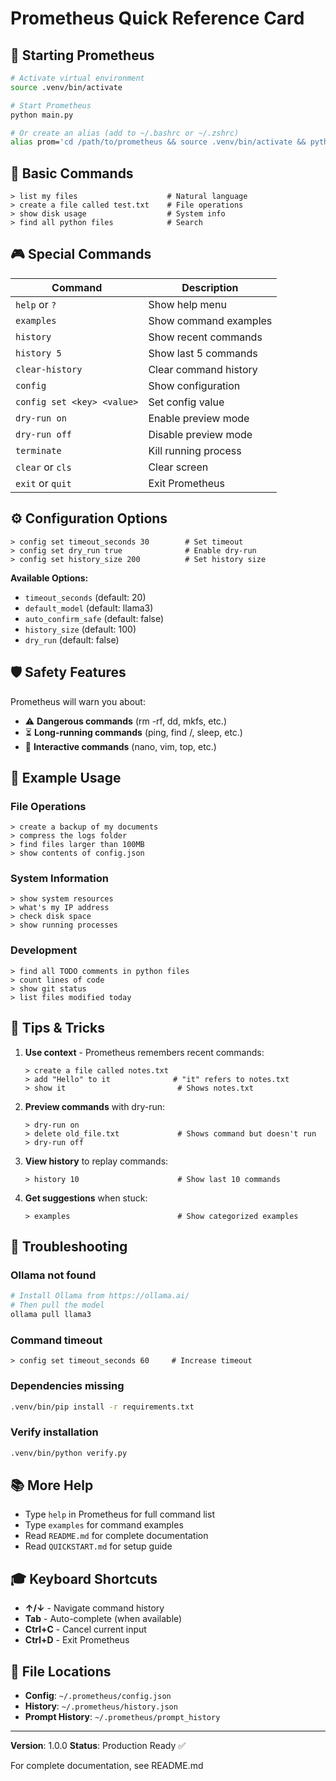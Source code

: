 # Prometheus Quick Reference Card

## 🚀 Starting Prometheus

```bash
# Activate virtual environment
source .venv/bin/activate

# Start Prometheus
python main.py

# Or create an alias (add to ~/.bashrc or ~/.zshrc)
alias prom='cd /path/to/prometheus && source .venv/bin/activate && python main.py'
```

## 💬 Basic Commands

```
> list my files                    # Natural language
> create a file called test.txt    # File operations
> show disk usage                  # System info
> find all python files            # Search
```

## 🎮 Special Commands

| Command | Description |
|---------|-------------|
| `help` or `?` | Show help menu |
| `examples` | Show command examples |
| `history` | Show recent commands |
| `history 5` | Show last 5 commands |
| `clear-history` | Clear command history |
| `config` | Show configuration |
| `config set <key> <value>` | Set config value |
| `dry-run on` | Enable preview mode |
| `dry-run off` | Disable preview mode |
| `terminate` | Kill running process |
| `clear` or `cls` | Clear screen |
| `exit` or `quit` | Exit Prometheus |

## ⚙️ Configuration Options

```
> config set timeout_seconds 30        # Set timeout
> config set dry_run true              # Enable dry-run
> config set history_size 200          # Set history size
```

**Available Options:**
- `timeout_seconds` (default: 20)
- `default_model` (default: llama3)
- `auto_confirm_safe` (default: false)
- `history_size` (default: 100)
- `dry_run` (default: false)

## 🛡️ Safety Features

Prometheus will warn you about:
- ⚠️ **Dangerous commands** (rm -rf, dd, mkfs, etc.)
- ⏳ **Long-running commands** (ping, find /, sleep, etc.)
- 🚫 **Interactive commands** (nano, vim, top, etc.)

## 📝 Example Usage

### File Operations
```
> create a backup of my documents
> compress the logs folder
> find files larger than 100MB
> show contents of config.json
```

### System Information
```
> show system resources
> what's my IP address
> check disk space
> show running processes
```

### Development
```
> find all TODO comments in python files
> count lines of code
> show git status
> list files modified today
```

## 🎯 Tips & Tricks

1. **Use context** - Prometheus remembers recent commands:
   ```
   > create a file called notes.txt
   > add "Hello" to it              # "it" refers to notes.txt
   > show it                         # Shows notes.txt
   ```

2. **Preview commands** with dry-run:
   ```
   > dry-run on
   > delete old_file.txt             # Shows command but doesn't run
   > dry-run off
   ```

3. **View history** to replay commands:
   ```
   > history 10                      # Show last 10 commands
   ```

4. **Get suggestions** when stuck:
   ```
   > examples                        # Show categorized examples
   ```

## 🔧 Troubleshooting

### Ollama not found
```bash
# Install Ollama from https://ollama.ai/
# Then pull the model
ollama pull llama3
```

### Command timeout
```
> config set timeout_seconds 60     # Increase timeout
```

### Dependencies missing
```bash
.venv/bin/pip install -r requirements.txt
```

### Verify installation
```bash
.venv/bin/python verify.py
```

## 📚 More Help

- Type `help` in Prometheus for full command list
- Type `examples` for command examples
- Read `README.md` for complete documentation
- Read `QUICKSTART.md` for setup guide

## 🎓 Keyboard Shortcuts

- **↑/↓** - Navigate command history
- **Tab** - Auto-complete (when available)
- **Ctrl+C** - Cancel current input
- **Ctrl+D** - Exit Prometheus

## 📁 File Locations

- **Config**: `~/.prometheus/config.json`
- **History**: `~/.prometheus/history.json`
- **Prompt History**: `~/.prometheus/prompt_history`

---

**Version**: 1.0.0
**Status**: Production Ready ✅

For complete documentation, see README.md
